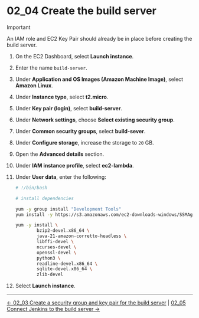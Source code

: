 # 02_04 Create the build server

> [!IMPORTANT]
> An IAM role and EC2 Key Pair should already be in place before creating the build server.

1. On the EC2 Dashboard, select **Launch instance**.
1. Enter the name `build-server`.
1. Under **Application and OS Images (Amazon Machine Image)**, select **Amazon Linux**.
1. Under **Instance type**, select **t2.micro**.
1. Under **Key pair (login)**, select **build-server**.
1. Under **Network settings**, choose **Select existing security group**.
1. Under **Common security groups**, select **build-sever**.
1. Under **Configure storage**, increase the storage to `20` GB.
1. Open the **Advanced details** section.
1. Under **IAM instance profile**, select **ec2-lambda**.
1. Under **User data**, enter the following:

    ```bash
    # !/bin/bash

    # install dependencies

    yum -y group install "Development Tools"
    yum install -y https://s3.amazonaws.com/ec2-downloads-windows/SSMAgent/latest/linux_amd64/amazon-ssm-agent.rpm

    yum -y install \
            bzip2-devel.x86_64 \
            java-21-amazon-corretto-headless \
            libffi-devel \
            ncurses-devel \
            openssl-devel \
            python3 \
            readline-devel.x86_64 \
            sqlite-devel.x86_64 \
            zlib-devel
    ```

1. Select **Launch instance**.

<!-- FooterStart -->
---
[← 02_03 Create a security group and key pair for the build server](../02_03_create_a_security_group_key_pair_for_the_build_server/README.md) | [02_05 Connect Jenkins to the build server →](../02_05_connect_jenkins_to_the_build_server/README.md)
<!-- FooterEnd -->
